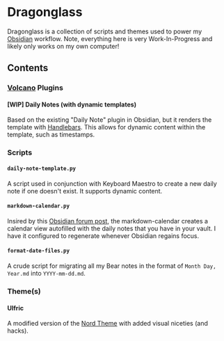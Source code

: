 # Dragonglass

Dragonglass is a collection of scripts and themes used to power my [Obsidian](http://obsidian.md) workflow. Note, everything here is very Work-In-Progress and likely only works on my own computer!

## Contents

### [Volcano](https://github.com/kognise/volcano) Plugins

#### **[WIP]** Daily Notes (with dynamic templates)

Based on the existing "Daily Note" plugin in Obsidian, but it renders the template with [Handlebars](https://handlebarsjs.com/). This allows for dynamic content within the template, such as timestamps.

### Scripts

#### `daily-note-template.py`

A script used in conjunction with Keyboard Maestro to create a new daily note if one doesn't exist. It supports dynamic content.

#### `markdown-calendar.py`

Insired by this [Obsidian forum post](https://forum.obsidian.md/t/calendar-and-tasks-for-daily-notes/3218), the markdown-calendar creates a calendar view autofilled with the daily notes that you have in your vault. I have it configured to regenerate whenever Obsidian regains focus.

#### `format-date-files.py`

A crude script for migrating all my Bear notes in the format of `Month Day, Year.md` into `YYYY-mm-dd.md`.

### Theme(s)

#### Ulfric

A modified version of the [Nord Theme](https://www.nordtheme.com/) with added visual niceties (and hacks).
